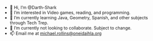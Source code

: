 - 👋 Hi, I’m @Darth-Shark
- 👀 I’m interested in Video games, reading, and programming.
- 🌱 I’m currently learning Java, Geometry, Spanish, and other subjects through Tech Trep.
- 💞️ I’m currently not looking to collaborate. Subject to change.
- 📫 Email me at michael.rollins@oneidaihla.org

<!---
Darth-Shark/Darth-Shark is a ✨ special ✨ repository because its `README.md` (this file) appears on your GitHub profile.
You can click the Preview link to take a look at your changes.
--->
